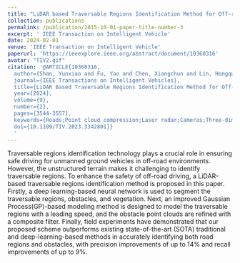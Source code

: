 ```yaml
---
title: "LiDAR based Traversable Regions Identification Method for Off-road UGV Driving"
collection: publications
permalink: /publication/2015-10-01-paper-title-number-3
excerpt: ' IEEE Transaction on Intelligent Vehicle'
date: 2024-02-01
venue: 'IEEE Transaction on Intelligent Vehicle'
paperurl: 'https://ieeexplore.ieee.org/abstract/document/10360316'
avatar: "TIV2.gif"
citation: '@ARTICLE{10360316,
  author={Shan, Yunxiao and Fu, Yao and Chen, Xiangchun and Lin, Hongquan and Zhang, Ziquan and Lin, Jun and Huang, Kai},
  journal={IEEE Transactions on Intelligent Vehicles}, 
  title={LiDAR Based Traversable Regions Identification Method for Off-Road UGV Driving}, 
  year={2024},
  volume={9},
  number={2},
  pages={3544-3557},
  keywords={Roads;Point cloud compression;Laser radar;Cameras;Three-dimensional displays;Sensors;Deep learning;Semantic segmentation;traversable regions identification;unmanned ground vehicles(UGVs)},
  doi={10.1109/TIV.2023.3342801}}
  '
---
```

Traversable regions identification technology plays a crucial role in ensuring safe driving for unmanned ground vehicles in off-road environments. However, the unstructured terrain makes it challenging to identify traversable regions. To enhance the safety of off-road driving, a LiDAR-based traversable regions identification method is proposed in this paper. Firstly, a deep learning-based neural network is used to segment the traversable regions, obstacles, and vegetation. Next, an improved Gaussian Process(GP)-based modeling method is designed to model the traversable regions with a leading speed, and the obstacle point clouds are refined with a composite filter. Finally, field experiments have demonstrated that our proposed scheme outperforms existing state-of-the-art (SOTA) traditional and deep-learning-based methods in accurately identifying both road regions and obstacles, with precision improvements of up to 14% and recall improvements of up to 9%.
